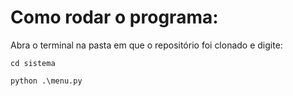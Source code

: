 <h1> Como rodar o programa: </h1>

Abra o terminal na pasta em que o repositório foi clonado e digite:

`cd sistema`

`python .\menu.py`
